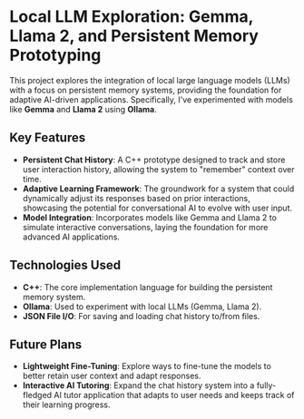 # Local LLM Exploration: Gemma, Llama 2, and Persistent Memory Prototyping

This project explores the integration of local large language models (LLMs) with a focus on persistent memory systems, providing the foundation for adaptive AI-driven applications. Specifically, I've experimented with models like **Gemma** and **Llama 2** using **Ollama**.

## Key Features

- **Persistent Chat History**: A C++ prototype designed to track and store user interaction history, allowing the system to "remember" context over time.
- **Adaptive Learning Framework**: The groundwork for a system that could dynamically adjust its responses based on prior interactions, showcasing the potential for conversational AI to evolve with user input.
- **Model Integration**: Incorporates models like Gemma and Llama 2 to simulate interactive conversations, laying the foundation for more advanced AI applications.

## Technologies Used

- **C++**: The core implementation language for building the persistent memory system.
- **Ollama**: Used to experiment with local LLMs (Gemma, Llama 2).
- **JSON File I/O**: For saving and loading chat history to/from files.
  
## Future Plans

- **Lightweight Fine-Tuning**: Explore ways to fine-tune the models to better retain user context and adapt responses.
- **Interactive AI Tutoring**: Expand the chat history system into a fully-fledged AI tutor application that adapts to user needs and keeps track of their learning progress.
